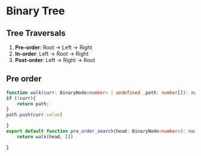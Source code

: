 # Binary Tree

## Tree Traversals
1. **Pre-order**: Root → Left → Right
2. **In-order**: Left → Root → Right
3. **Post-order**: Left → Right → Root

## Pre order
```typescript
function walk(curr: BinaryNode<number> | undefined ,path: number[]): number[]{
if (!curr){
    return path;
}
path.push(curr.value)

}
export default function pre_order_search(head: BinaryNode<number>): number[]{
    return walk(head, [])

}
```
